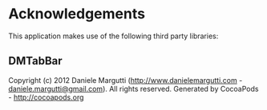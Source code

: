 # Acknowledgements
This application makes use of the following third party libraries:

## DMTabBar

Copyright (c) 2012 Daniele Margutti (http://www.danielemargutti.com - daniele.margutti@gmail.com). All rights reserved.
Generated by CocoaPods - http://cocoapods.org
